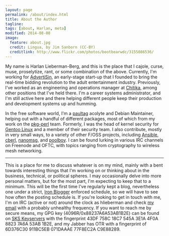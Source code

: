 ```yaml
---
layout: page
permalink: /about/index.html
title: About the Author
tagline:
tags: [about, Harlan, meta]
modified: 2014-08-08
image:
  feature: about.jpg
  credit: Lingua, by Jim Sanborn (CC-BY)
  creditlink: http://www.flickr.com/photos/bootbearwdc/3155086536/
---
```


My name is Harlan Lieberman-Berg, and this is the place that I cajole, curse, muse, proselytize, rant, or some combination of the above.  Currently, I'm working for [AdvertiSin](http://www.advertisin.com), an early-stage start-up that I founded to bring the real-time bidding revolution to the adult entertainment industry.  Previously, I've worked as an engineering and operations manager at [Chitika](http://www.chitika.com), among other positions that I've held there.  I'm a career systems administrator, and I'm still active here and there helping different people keep their production and development systems up and humming.

In the free software world, I'm a [paultag](http://notes.pault.ag) acolyte and Debian Maintainer, helping out with a handful of different packages, most of which from my work on the [pkg-perl](http://pkg-perl.alioth.debian.org/) team.  Formerly, I was the head of kernel security for [Gentoo Linux](http://www.gentoo.org) and a member of their security team.  I also contribute, mostly in very small ways, to a variety of other F/OSS projects, including [Ansible](http://www.github.com/ansible/ansible), [cberl](http://www.github.com/chitika/cberl), [nanomsg](http://www.nanomsg.org), and [poolboy](http://www.github.com/devinus/poolboy).  I can be found lurking in various IRC channels on Freenode and OFTC, with topics ranging from cryptography to wireless mesh networking.

---

This is a place for me to discuss whatever is on my mind, mainly with a bent towards interesting things that I'm working on or thinking about in the business, technical, or political spheres.  I may occasionally delve into more personal matters, but for the most part, I'm expecting to keep that to a minimum.  This will be the first time I've regularly kept a blog, nevertheless one under a strict, [Iron Blogger](http://boston.iron-blogger.com/pages/home/) enforced schedule, so we will have to see how often the posting schedule is.  If you're looking to get in touch with me, I'm on IRC (active or not) around the clock as hlieberman and check [my email](mailto:H.LiebermanBerg@gmail.com) with a probably unhealthy frequency.  If you want to reach me by secure means, my GPG key (4096R/0x88237A6A53AB1B2E) can be found on [SKS Keyservers](https://hkps.pool.sks-keyservers.net/pks/lookup?op=get&search=0x88237A6A53AB1B2E) with the fingerprint 43DF 758C 18C7 545A 3E1A  4F0A 8823 7A6A 53AB 1B2E, and my Jabber has OTR with a fingerprint of 6D376C30 911BC5EB 071DAAAE 77F8EC2A C9E88289.